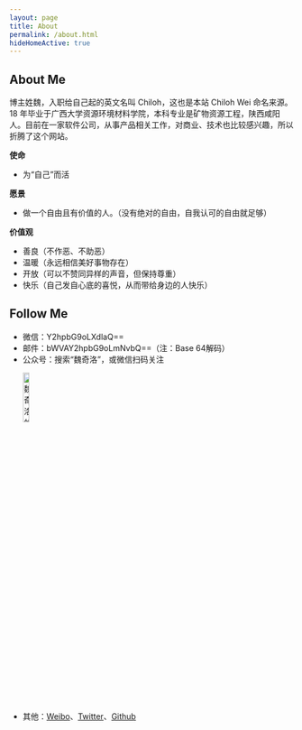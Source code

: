 ```yaml
---
layout: page
title: About
permalink: /about.html
hideHomeActive: true
---
```


## About Me

博主姓魏，入职给自己起的英文名叫 Chiloh，这也是本站 Chiloh Wei 命名来源。18 年毕业于广西大学资源环境材料学院，本科专业是矿物资源工程，陕西咸阳人。目前在一家软件公司，从事产品相关工作，对商业、技术也比较感兴趣，所以折腾了这个网站。

**使命**
- 为“自己”而活

**愿景**
- 做一个自由且有价值的人。（没有绝对的自由，自我认可的自由就足够）

**价值观**
- 善良（不作恶、不助恶）
- 温暖（永远相信美好事物存在）
- 开放（可以不赞同异样的声音，但保持尊重）
- 快乐（自己发自心底的喜悦，从而带给身边的人快乐）


## Follow Me

- 微信：Y2hpbG9oLXdlaQ==
- 邮件：bWVAY2hpbG9oLmNvbQ==（注：Base 64解码）
- 公众号：搜索“魏奇洛”，或微信扫码关注
  
<ul align="left">
    <img src="https://chilohdata.s3.bitiful.net/qrcode.jpg" alt="魏奇洛的公众号二维码" style="width: 15%; height: auto;"/>
</ul>

- 其他：[Weibo](https://weibo.com/u/7873805545)、[Twitter](https://twitter.com/chiloh_cn)、[Github](https://github.com/chilohwei)